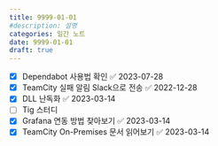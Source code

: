 ```yaml
---
title: 9999-01-01
#description: 설명
categories: 일간 노트
date: 9999-01-01
draft: true
---
```


- [x] Dependabot 사용법 확인 ✅ 2023-07-28
- [x] TeamCity 실패 알림 Slack으로 전송 ✅ 2022-12-28
- [x] DLL 난독화 ✅ 2023-03-14
- [ ] Tig 스터디
- [x] Grafana 연동 방법 찾아보기 ✅ 2023-03-14
- [x] TeamCity On-Premises 문서 읽어보기 ✅ 2023-03-14
